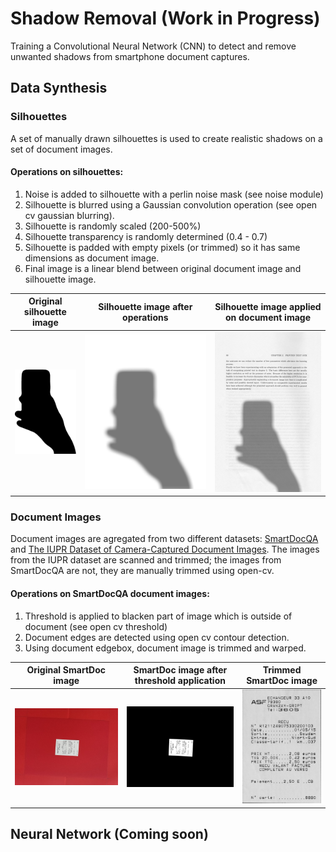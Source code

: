 # Shadow Removal (Work in Progress)
Training a Convolutional Neural Network (CNN) to detect and remove unwanted shadows from smartphone document captures.

## Data Synthesis

### Silhouettes
A set of manually drawn silhouettes is used to create realistic shadows on a set of document images.

#### Operations on silhouettes:
1. Noise is added to silhouette with a perlin noise mask (see noise module)
2. Silhouette is blurred using a Gaussian convolution operation (see open cv gaussian blurring).
3. Silhouette is randomly scaled (200-500%)
4. Silhouette transparency is randomly determined (0.4 - 0.7)
5. Silhouette is padded with empty pixels (or trimmed) so it has same dimensions as document image.
6. Final image is a linear blend between original document image and silhouette image.

[silhouette.png]: https://github.com/YT98/shadow_removal/blob/master/README_images/silhouette.png
[silhouette_mask.png]: https://github.com/YT98/shadow_removal/blob/master/README_images/silhouette_mask.png
[silhouette_applied.jpg]: https://github.com/YT98/shadow_removal/blob/master/README_images/silhouette_applied.jpg

| Original silhouette image              | Silhouette image after operations                   | Silhouette image applied on document image                |
|----------------------------------------|-----------------------------------------------------|-----------------------------------------------------------|
| ![Original silhouette][silhouette.png] | ![Silhouette after operations][silhouette_mask.png] | ![Silhouette applied on document][silhouette_applied.jpg] |

### Document Images
Document images are agregated from two different datasets: [SmartDocQA](http://navidomass.univ-lr.fr/SmartDoc-QA/) and [The IUPR Dataset of Camera-Captured Document Images](https://www.researchgate.net/publication/262294457_The_IUPR_Dataset_of_Camera-Captured_Document_Images). The images from the IUPR dataset are scanned and trimmed; the images from SmartDocQA are not, they are manually trimmed using open-cv.

#### Operations on SmartDocQA document images:
1. Threshold is applied to blacken part of image which is outside of document (see open cv threshold)
2. Document edges are detected using open cv contour detection.
3. Using document edgebox, document image is trimmed and warped.

[smart_doc_original.jpg]: https://github.com/YT98/shadow_removal/blob/master/README_images/smart_doc_original.jpg
[smart_doc_treshold.jpg]: https://github.com/YT98/shadow_removal/blob/master/README_images/smart_doc_threshold.jpg
[smart_doc_trimmed.jpg]: https://github.com/YT98/shadow_removal/blob/master/README_images/smart_doc_trimmed.jpg

| Original SmartDoc image                            | SmartDoc image after threshold application         | Trimmed SmartDoc image                           |
|----------------------------------------------------|----------------------------------------------------|--------------------------------------------------|
| ![Original SmartDoc image][smart_doc_original.jpg] | ![Treshold SmartDoc image][smart_doc_treshold.jpg] | ![Trimmed SmartDoc image][smart_doc_trimmed.jpg] |

## Neural Network (Coming soon)
